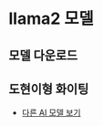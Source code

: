# llama2 모델
<a name="top"></a>

## 모델 다운로드
## 도현이형 화이팅

- [다른 AI 모델 보기](../../../README.md#used-ai-model)
